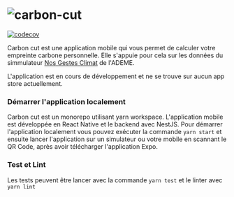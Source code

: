 # ![carbon-cut](https://user-images.githubusercontent.com/17828760/221278707-c48f70bc-75ed-4b2a-82a2-9644496a3b16.png)

[![codecov](https://codecov.io/gh/FabienCH/carbon-cut/branch/main/graph/badge.svg?token=6Q5F6OU15P)](https://codecov.io/gh/FabienCH/carbon-cut)

Carbon cut est une application mobile qui vous permet de calculer votre empreinte carbone personnelle. Elle s'appuie pour cela sur les données du simmulateur [Nos Gestes Climat](https://nosgestesclimat.fr/) de l'ADEME.

L'application est en cours de développement et ne se trouve sur aucun app store actuellement.

### Démarrer l'application localement

Carbon cut est un monorepo utilisant yarn workspace. L'application mobile est développée en React Native et le backend avec NestJS.
Pour démarrer l'application localement vous pouvez exécuter la commande `yarn start` et ensuite lancer l'application sur un simulateur ou votre mobile en scannant le QR Code, après avoir télécharger l'application Expo.

### Test et Lint
Les tests peuvent être lancer avec la commande `yarn test` et le linter avec `yarn lint`
